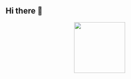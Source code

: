 ## Hi there 👋
<div align="center"> <img height="137px" src="https://github-readme-stats.vercel.app/api?username=xjsyy&hide_title=true&hide_border=true&show_icons=trueline_height=21&text_color=000&icon_color=000&bg_color=0,ea6161,ffc64d,fffc4d,52fa5a&theme=graywhite" /> </div>
